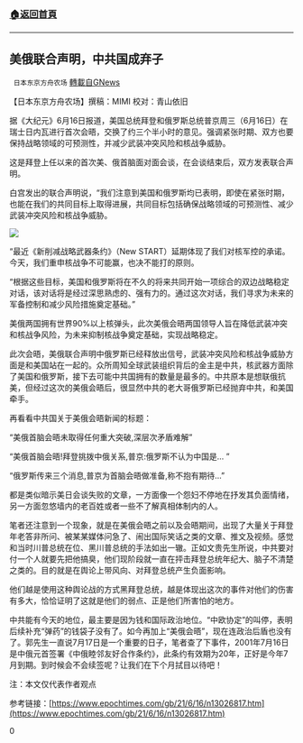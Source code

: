 ###  [:house:返回首頁](https://github.com/ourhimalayas/txt)
---

## 美俄联合声明，中共国成弃子
` 日本东京方舟农场` [轉載自GNews](https://gnews.org/zh-hans/1329502/)

【日本东京方舟农场】撰稿：MIMI    校对：青山依旧

据《大纪元》6月16日报道，美国总统拜登和俄罗斯总统普京周三（6月16日）在瑞士日内瓦进行首次会晤，交换了约三个半小时的意见。强调紧张时期、双方也要保持战略领域的可预测性，并减少武装冲突风险和核战争威胁。

这是拜登上任以来的首次美、俄首脑面对面会谈，在会谈结束后，双方发表联合声明。

白宫发出的联合声明说，“我们注意到美国和俄罗斯均已表明，即使在紧张时期，也能在我们的共同目标上取得进展，共同目标包括确保战略领域的可预测性、减少武装冲突风险和核战争威胁。

![]()![](https://gnews-media-offload.s3.amazonaws.com/wp-content/uploads/2021/06/17102702/46BC3687-050C-4B16-A960-9B540AA8C381.jpeg)

“最近《新削减战略武器条约》（New START）延期体现了我们对核军控的承诺。今天，我们重申核战争不可能赢，也决不能打的原则。

“根据这些目标，美国和俄罗斯将在不久的将来共同开始一项综合的双边战略稳定对话，该对话将是经过深思熟虑的、强有力的。通过这次对话，我们寻求为未来的军备控制和减少风险措施奠定基础。”

美俄两国拥有世界90%以上核弹头，此次美俄会晤两国领导人旨在降低武装冲突和核战争风险，为未来抑制核战争奠定基础，实现战略稳定。

此次会晤，美俄联合声明中俄罗斯已经释放出信号，武装冲突风险和核战争威胁方面是和美国站在一起的。众所周知全球武装组织背后的金主是中共，核武器方面除了美国和俄罗斯，接下去可能中共国拥有的数量是最多的。中共原本是想联俄抗美，但经过这次的美俄会晤后，很显然中共的老大哥俄罗斯已经抛弃中共，和美国牵手。

再看看中共国关于美俄会晤新闻的标题：

“美俄首脑会晤未取得任何重大突破,深层次矛盾难解”

“美俄首脑会晤!拜登挑拨中俄关系,普京:俄罗斯不认为中国是… ”

“俄罗斯传来三个消息,普京为首脑会晤做准备,称不抱有期待…”

都是类似暗示美日会谈失败的文章，一方面像一个怨妇不停地在抒发其负面情绪，另一方面忽悠墙内的老百姓或者一些不了解真相体制内的人。

笔者还注意到一个现象，就是在美俄会晤之前以及会晤期间，出现了大量关于拜登年老答非所问、被某某媒体问急了、闹出国际笑话之类的文章、推文及视频。感觉和当时川普总统在位、黑川普总统的手法如出一辙。正如文贵先生所说，中共要对付一个人就要先把他搞臭，他们现阶段就一直在抨击拜登总统年纪大、脑子不清楚之类的。目的就是在舆论上带风向、对拜登总统产生负面影响。

他们越是使用这种舆论战的方式黑拜登总统，越是体现出这次的事件对他们的伤害有多大，恰恰证明了这就是他们的弱点、正是他们所害怕的地方。

中共能有今天的地位，最主要是因为钱和国际政治地位。“中欧协定”的叫停，表明后续补充“弹药”的钱袋子没有了。如今再加上“美俄会晤”，现在连政治后盾也没有了。郭先生一直说7月17日是一个重要的日子，笔者查了下事件，2001年7月16日是中俄元首签署《中俄睦邻友好合作条约》，此条约有效期为20年，正好是今年7月到期。到时候会不会续签呢？让我们在下个月拭目以待吧！

注：本文仅代表作者观点

参考链接：[https://www.epochtimes.com/gb/21/6/16/n13026817.htm](https://www.epochtimes.com/gb/21/6/16/n13026817.htm)

0
